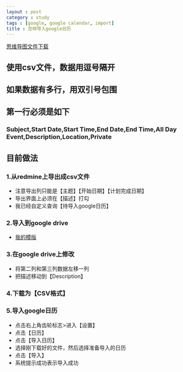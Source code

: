 ```yaml
---
layout : post
category : study
tags : [google, google calendar, import]
title : 怎样导入google日历
---
```

[思维导图文件下载](https://docs.google.com/file/d/0B1DrsqrLRzeIMk9lSzd0Q0trNjA/edit?usp=sharing)

## 使用csv文件，数据用逗号隔开


## 如果数据有多行，用双引号包围


## 第一行必须是如下


### Subject,Start Date,Start Time,End Date,End Time,All Day Event,Description,Location,Private


## 目前做法


### 1.从redmine上导出成csv文件

- 注意导出列只能是【主题】【开始日期】【计划完成日期】
- 导出界面上必须在【描述】打勾
- 我已经自定义查询【待导入google日历】

### 2.导入到google drive

- [我的模版](https://docs.google.com/spreadsheet/ccc?key=0AlDrsqrLRzeIdHJDaVB5RlBVSzM1ZDJWLXktaVE0SWc&usp=sharing)

### 3.在google drive上修改

- 将第二列和第三列数据左移一列
- 把描述移动到【Description】

### 4.下载为【CSV格式】


### 5.导入google日历

- 点击右上角齿轮标志>进入【设置】
- 点击【日历】
- 点击【导入日历】
- 选择刚下载好的文件，然后选择准备导入的日历
- 点击【导入】
- 系统提示成功表示导入成功